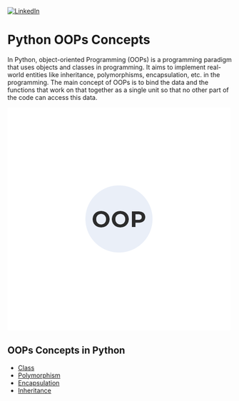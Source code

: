 [![LinkedIn](https://img.shields.io/badge/LinkedIn-Profile-blue?style=flat-square&logo=linkedin)](https://www.linkedin.com/in/ArinGujarati)

# Python OOPs Concepts

In Python, object-oriented Programming (OOPs) is a programming paradigm that uses objects and classes in programming. It aims to implement real-world entities like inheritance, polymorphisms, encapsulation, etc. in the programming. The main concept of OOPs is to bind the data and the functions that work on that together as a single unit so that no other part of the code can access this data.

![Alt Text](Types-of-OOPS.gif)

## OOPs Concepts in Python

- [Class](https://github.com/ArinGujarati/Python-OOPs-Concepts/blob/master/Class.ipynb)
- [Polymorphism](https://github.com/ArinGujarati/Python-OOPs-Concepts/blob/master/Polymorphism.ipynb)
- [Encapsulation](https://github.com/ArinGujarati/Python-OOPs-Concepts/blob/master/Encapsulation.ipynb)
- [Inheritance](https://github.com/ArinGujarati/Python-OOPs-Concepts/blob/master/Inheritance.ipynb)
